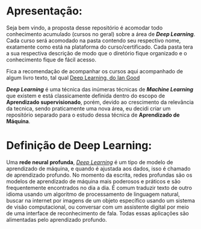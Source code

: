 # Apresentação:
Seja bem vindo, a proposta desse repositório é acomodar todo conhecimento acumulado (cursos no geral) sobre a área de ***Deep Learning***. Cada curso será acomodado na pasta contendo seu respectivo nome, exatamente como está na plataforma do curso/certificado. Cada pasta tera a sua respectiva descrição de modo que o diretório fique organizado e o conhecimento fique de fácil acesso.

Fica a recomendação de acompanhar os cursos aqui acompanhado de algum livro texto, tal qual [Deep Learning, do Ian Good](https://www.deeplearningbook.org/)

***Deep Learning*** é uma técnica das inúmeras técnicas de ***Machine Learning*** que existem e está classicamente definida dentro do escopo de **Aprendizado supervisionado**, porém, devido ao crescimento da relevância da tecnica, sendo praticamente uma nova área, eu decidi criar um repositório separado para o estudo dessa técnica de **Aprendizado de Máquina**.

# Definição de Deep Learning:
Uma **rede neural profunda**, [*Deep Learning*](https://www.deeplearningbook.org/contents/mlp.html) é um tipo de modelo de aprendizado de máquina, e quando é ajustada aos dados, isso é chamado de aprendizado profundo. No momento da escrita, redes profundas são os modelos de aprendizado de máquina mais poderosos e práticos e são frequentemente encontrados no dia a dia. É comum traduzir texto de outro idioma usando um algoritmo de processamento de linguagem natural, buscar na internet por imagens de um objeto específico usando um sistema de visão computacional, ou conversar com um assistente digital por meio de uma interface de reconhecimento de fala. Todas essas aplicações são alimentadas pelo aprendizado profundo.

